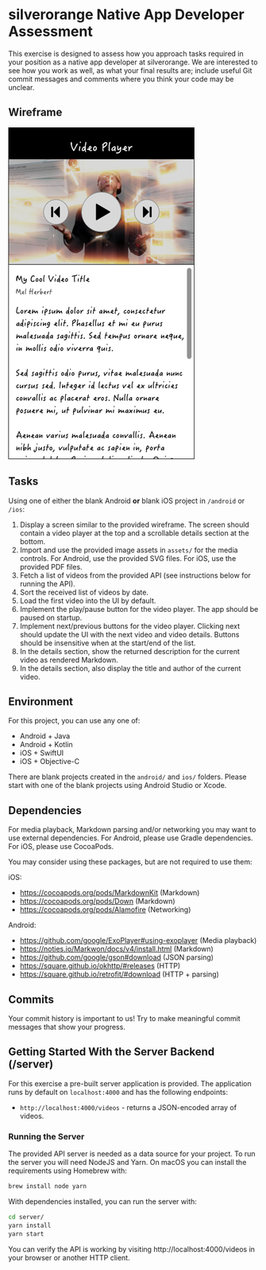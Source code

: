 silverorange Native App Developer Assessment
============================================

This exercise is designed to assess how you approach tasks required in your
position as a native app developer at silverorange. We are interested to see
how you work as well, as what your final results are; include useful Git commit
messages and comments where you think your code may be unclear.

Wireframe
---------
![wireframe](wireframe.png)

Tasks
-----
Using one of either the blank Android **or** blank iOS project
in `/android` or `/ios`:

 1. Display a screen similar to the provided wireframe. The screen should
    contain a video player at the top and a scrollable details section at the
    bottom.
 2. Import and use the provided image assets in `assets/` for the media
    controls. For Android, use the provided SVG files. For iOS, use the provided PDF files.
 3. Fetch a list of videos from the provided API (see instructions below for
    running the API).
 4. Sort the received list of videos by date.
 5. Load the first video into the UI by default.
 6. Implement the play/pause button for the video player. The app should be
    paused on startup.
 7. Implement next/previous buttons for the video player. Clicking next should
    update the UI with the next video and video details. Buttons should be
    insensitive when at the start/end of the list.
 8. In the details section, show the returned description for the current video
    as rendered Markdown.
 9. In the details section, also display the title and author of the current
    video.

Environment
-----------
For this project, you can use any one of:

 - Android + Java
 - Android + Kotlin
 - iOS + SwiftUI
 - iOS + Objective-C

There are blank projects created in the `android/` and `ios/` folders. Please
start with one of the blank projects using Android Studio or Xcode.

Dependencies
------------
For media playback, Markdown parsing and/or networking you may want to use
external dependencies. For Android, please use Gradle dependencies. For iOS,
please use CocoaPods.

You may consider using these packages, but are not required to use them:

iOS:
 - https://cocoapods.org/pods/MarkdownKit (Markdown)
 - https://cocoapods.org/pods/Down (Markdown)
 - https://cocoapods.org/pods/Alamofire (Networking)

Android: 
 - https://github.com/google/ExoPlayer#using-exoplayer (Media playback)
 - https://noties.io/Markwon/docs/v4/install.html (Markdown)
 - https://github.com/google/gson#download (JSON parsing)
 - https://square.github.io/okhttp/#releases (HTTP)
 - https://square.github.io/retrofit/#download (HTTP + parsing)

Commits
-------
Your commit history is important to us! Try to make meaningful commit messages
that show your progress.

Getting Started With the Server Backend (/server)
-----------------------------------------------
For this exercise a pre-built server application is provided. The application
runs by default on `localhost:4000` and has the following endpoints:

 - `http://localhost:4000/videos` - returns a JSON-encoded array of videos.

### Running the Server

The provided API server is needed as a data source for your project. To run
the server you will need NodeJS and Yarn. On macOS you can install the
requirements using Homebrew with:

```sh
brew install node yarn
```

With dependencies installed, you can run the server with:

```sh
cd server/
yarn install
yarn start
```

You can verify the API is working by visiting http://localhost:4000/videos in
your browser or another HTTP client.
